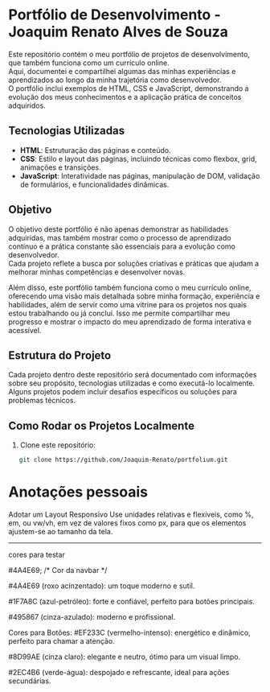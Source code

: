 
# Portfólio de Desenvolvimento - Joaquim Renato Alves de Souza

Este repositório contém o meu portfólio de projetos de desenvolvimento, que também funciona como um currículo online. <br>
Aqui, documentei e compartilhei algumas das minhas experiências e aprendizados ao longo da minha trajetória como desenvolvedor. <br>
O portfólio inclui exemplos de HTML, CSS e JavaScript, demonstrando a evolução dos meus conhecimentos e a aplicação prática de conceitos adquiridos.

## Tecnologias Utilizadas

- **HTML**: Estruturação das páginas e conteúdo.
- **CSS**: Estilo e layout das páginas, incluindo técnicas como flexbox, grid, animações e transições.
- **JavaScript**: Interatividade nas páginas, manipulação de DOM, validação de formulários, e funcionalidades dinâmicas.

## Objetivo

O objetivo deste portfólio é não apenas demonstrar as habilidades adquiridas, mas também mostrar como o processo de aprendizado contínuo e a prática constante são essenciais para a evolução como desenvolvedor. <br>
Cada projeto reflete a busca por soluções criativas e práticas que ajudam a melhorar minhas competências e desenvolver novas.

Além disso, este portfólio também funciona como o meu currículo online, oferecendo uma visão mais detalhada sobre minha formação, experiência e habilidades, além de servir como uma vitrine para os projetos nos quais estou trabalhando ou já concluí. Isso me permite compartilhar meu progresso e mostrar o impacto do meu aprendizado de forma interativa e acessível.

## Estrutura do Projeto

Cada projeto dentro deste repositório será documentado com informações sobre seu propósito, tecnologias utilizadas e como executá-lo localmente. Alguns projetos podem incluir desafios específicos ou soluções para problemas técnicos.

## Como Rodar os Projetos Localmente

1. Clone este repositório:

```bash
   git clone https://github.com/Joaquim-Renato/portfolium.git

```

# Anotações pessoais

Adotar um Layout Responsivo
Use unidades relativas e flexíveis, como %, em, ou vw/vh, em vez de valores fixos como px, para que os elementos ajustem-se ao tamanho da tela.


_______________
cores para testar  


 #4A4E69; /* Cor da navbar */

#4A4E69 (roxo acinzentado): um toque moderno e sutil.


#1F7A8C (azul-petróleo): forte e confiável, perfeito para botões principais.



#495867 (cinza-azulado): moderno e profissional.

Cores para Botões:
#EF233C (vermelho-intenso): energético e dinâmico, perfeito para chamar a atenção.

#8D99AE (cinza claro): elegante e neutro, ótimo para um visual limpo.

#2EC4B6 (verde-água): despojado e refrescante, ideal para ações secundárias.